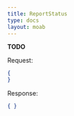 ```yaml
---
title: ReportStatus
type: docs
layout: moab
---
```


__TODO__

Request:

```json
{
}
```

Response:

```json
{ }
```
